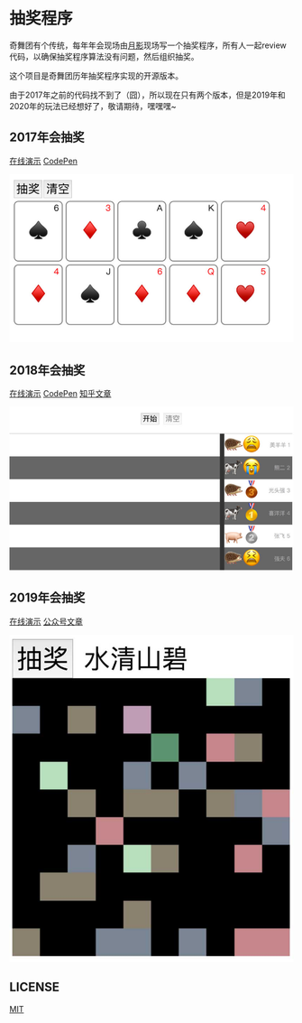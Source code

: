 # 抽奖程序

奇舞团有个传统，每年年会现场由[月影](https://github.com/akira-cn)现场写一个抽奖程序，所有人一起review代码，以确保抽奖程序算法没有问题，然后组织抽奖。

这个项目是奇舞团历年抽奖程序实现的开源版本。

由于2017年之前的代码找不到了（囧），所以现在只有两个版本，但是2019年和2020年的玩法已经想好了，敬请期待，嘿嘿嘿~

## 2017年会抽奖 

[在线演示](https://75team.github.io/raffle/2017/index.html) [CodePen](https://codepen.io/akira-cn/pen/ZwGrZN)

![assets/2017.jpg](assets/2017.jpg)

## 2018年会抽奖 

[在线演示](https://75team.github.io/raffle/2018/index.html) [CodePen](https://codepen.io/akira-cn/pen/xMGYoZ)
[知乎文章](https://zhuanlan.zhihu.com/p/55646130)

![assets/2018.jpg](assets/2018.jpg)

## 2019年会抽奖

[在线演示](https://75team.github.io/raffle/2019/index.html)
[公众号文章](https://mp.weixin.qq.com/s/e5xhZfAsJOjZgfcZ4_7ahg)

![assets/2019.jpg](assets/2019.jpg)

## LICENSE

[MIT](LICENSE)
